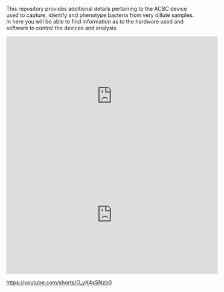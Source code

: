 This repository provides additional details pertaining to the ACBC device used to capture, identify and phenotype bacteria from very dillute samples. 
In here you will be able to find information as to the hardware used and software to control the devices and analysis.

<iframe width="560" height="315" src="https://www.youtube.com/embed/O_yK4sSNzb0" 
frameborder="0" allow="accelerometer; autoplay; clipboard-write; encrypted-media; gyroscope; picture-in-picture" 
allowfullscreen></iframe>

<iframe width="560" height="315" src="https://www.youtube.com/embed/O_yK4sSNzb0" 
frameborder="0" allow="accelerometer; autoplay; clipboard-write; encrypted-media; gyroscope; picture-in-picture" 
allowfullscreen></iframe>


https://youtube.com/shorts/O_yK4sSNzb0

